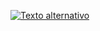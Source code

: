 [![Texto alternativo](https://icons-for-free.com/iff/png/256/web+website+www+icon+icon-1320196207033947200.png)](https://xxsenhorfenixxx.github.io/Quimica-site/)
